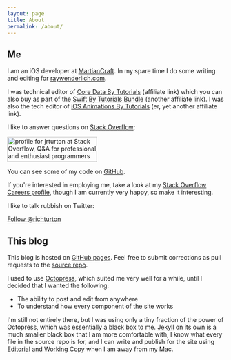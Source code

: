 ```yaml
---
layout: page
title: About
permalink: /about/
---
```


## Me
I am an iOS developer at [MartianCraft](http://martiancraft.com). In my spare time I do some writing and editing for [raywenderlich.com](http://www.raywenderlich.com).

I was technical editor of [Core Data By Tutorials](http://www.raywenderlich.com/store/core-data-tutorials-ios-8-swift-edition?source=richardturton) (affiliate link) which you can also buy as part of the [Swift By Tutorials Bundle](http://www.raywenderlich.com/store/swift-tutorials-bundle?source=richardturton) (another affiliate link). I was also the tech editor of [iOS Animations By Tutorials](http://www.raywenderlich.com/store/ios-animations-by-tutorials?source=richardturton) (er, yet another affiliate link).

I like to answer questions on [Stack Overflow](http://stackoverflow.com):

<a href="http://stackoverflow.com/users/852828/jrturton">
<img src="http://stackoverflow.com/users/flair/852828.png" width="208" height="58" alt="profile for jrturton at Stack Overflow, Q&amp;A for professional and enthusiast programmers" title="profile for jrturton at Stack Overflow, Q&amp;A for professional and enthusiast programmers">
</a>

You can see some of my code on [GitHub](https://github.com/jrturton). 

If you're interested in employing me, take a look at my [Stack Overflow Careers profile](http://careers.stackoverflow.com/jrturton), though I am currently very happy, so make it interesting.    

I like to talk rubbish on Twitter:

<a href="https://twitter.com/richturton" class="twitter-follow-button" data-show-count="true" data-size="large" data-dnt="true">Follow @richturton</a>

<script>!function(d,s,id){var js,fjs=d.getElementsByTagName(s)[0],p=/^http:/.test(d.location)?'http':'https';if(!d.getElementById(id)){js=d.createElement(s);js.id=id;js.src=p+'://platform.twitter.com/widgets.js';fjs.parentNode.insertBefore(js,fjs);}}(document, 'script', 'twitter-wjs');</script>

## This blog

This blog is hosted on [GitHub pages](https://pages.github.com/). Feel free to submit corrections as pull requests to the [source repo](https://github.com/jrturton/jrturton.github.com). 

I used to use [Octopress](http://octopress.org/), which suited me very well for a while, until I decided that I wanted the following:

- The ability to post and edit from anywhere
- To understand how every component of the site works

I'm still not entirely there, but I was using only a tiny fraction of the power of Octopress, which was essentially a black box to me. [Jekyll](http://jekyllrb.com/) on its own is a much smaller black box that I am more comfortable with, I know what every file in the source repo is for, and I can write and publish for the site using [Editorial](http://omz-software.com/editorial/) and [Working Copy](http://workingcopyapp.com/) when I am away from my Mac. 
